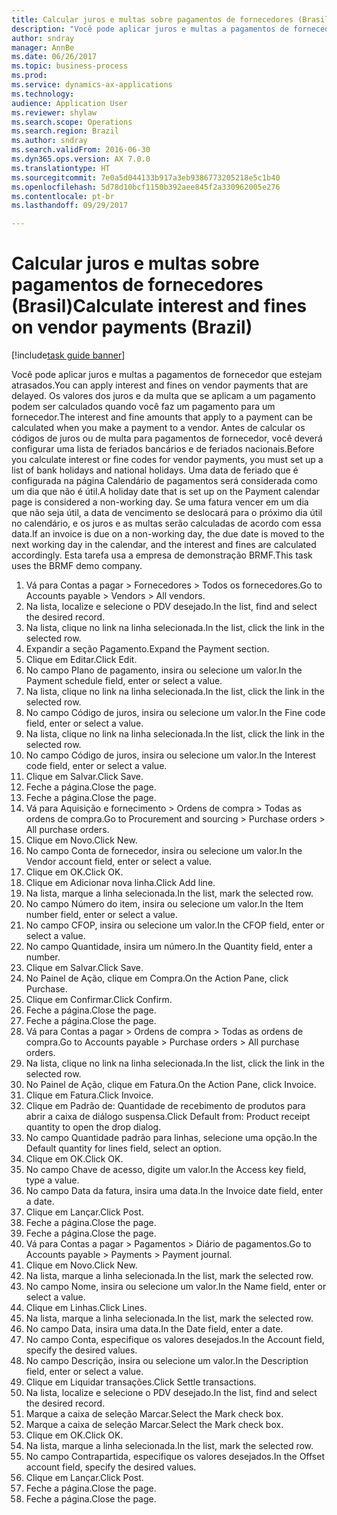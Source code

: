 ```yaml
--- 
title: Calcular juros e multas sobre pagamentos de fornecedores (Brasil)
description: "Você pode aplicar juros e multas a pagamentos de fornecedor que estejam atrasados."
author: sndray
manager: AnnBe
ms.date: 06/26/2017
ms.topic: business-process
ms.prod: 
ms.service: dynamics-ax-applications
ms.technology: 
audience: Application User
ms.reviewer: shylaw
ms.search.scope: Operations
ms.search.region: Brazil
ms.author: sndray
ms.search.validFrom: 2016-06-30
ms.dyn365.ops.version: AX 7.0.0
ms.translationtype: HT
ms.sourcegitcommit: 7e0a5d044133b917a3eb9386773205218e5c1b40
ms.openlocfilehash: 5d78d10bcf1150b392aee845f2a330962005e276
ms.contentlocale: pt-br
ms.lasthandoff: 09/29/2017

---
```

# <a name="calculate-interest-and-fines-on-vendor-payments-brazil"></a><span data-ttu-id="60f47-103">Calcular juros e multas sobre pagamentos de fornecedores (Brasil)</span><span class="sxs-lookup"><span data-stu-id="60f47-103">Calculate interest and fines on vendor payments (Brazil)</span></span>

[!include[task guide banner](../../includes/task-guide-banner.md)]

<span data-ttu-id="60f47-104">Você pode aplicar juros e multas a pagamentos de fornecedor que estejam atrasados.</span><span class="sxs-lookup"><span data-stu-id="60f47-104">You can apply interest and fines on vendor payments that are delayed.</span></span> <span data-ttu-id="60f47-105">Os valores dos juros e da multa que se aplicam a um pagamento podem ser calculados quando você faz um pagamento para um fornecedor.</span><span class="sxs-lookup"><span data-stu-id="60f47-105">The interest and fine amounts that apply to a payment can be calculated when you make a payment to a vendor.</span></span> <span data-ttu-id="60f47-106">Antes de calcular os códigos de juros ou de multa para pagamentos de fornecedor, você deverá configurar uma lista de feriados bancários e de feriados nacionais.</span><span class="sxs-lookup"><span data-stu-id="60f47-106">Before you calculate interest or fine codes for vendor payments, you must set up a list of bank holidays and national holidays.</span></span> <span data-ttu-id="60f47-107">Uma data de feriado que é configurada na página Calendário de pagamentos será considerada como um dia que não é útil.</span><span class="sxs-lookup"><span data-stu-id="60f47-107">A holiday date that is set up on the Payment calendar page is considered a non-working day.</span></span> <span data-ttu-id="60f47-108">Se uma fatura vencer em um dia que não seja útil, a data de vencimento se deslocará para o próximo dia útil no calendário, e os juros e as multas serão calculadas de acordo com essa data.</span><span class="sxs-lookup"><span data-stu-id="60f47-108">If an invoice is due on a non-working day, the due date is moved to the next working day in the calendar, and the interest and fines are calculated accordingly.</span></span> <span data-ttu-id="60f47-109">Esta tarefa usa a empresa de demonstração BRMF.</span><span class="sxs-lookup"><span data-stu-id="60f47-109">This task uses the BRMF demo company.</span></span>

1. <span data-ttu-id="60f47-110">Vá para Contas a pagar > Fornecedores > Todos os fornecedores.</span><span class="sxs-lookup"><span data-stu-id="60f47-110">Go to Accounts payable > Vendors > All vendors.</span></span>
2. <span data-ttu-id="60f47-111">Na lista, localize e selecione o PDV desejado.</span><span class="sxs-lookup"><span data-stu-id="60f47-111">In the list, find and select the desired record.</span></span>
3. <span data-ttu-id="60f47-112">Na lista, clique no link na linha selecionada.</span><span class="sxs-lookup"><span data-stu-id="60f47-112">In the list, click the link in the selected row.</span></span>
4. <span data-ttu-id="60f47-113">Expandir a seção Pagamento.</span><span class="sxs-lookup"><span data-stu-id="60f47-113">Expand the Payment section.</span></span>
5. <span data-ttu-id="60f47-114">Clique em Editar.</span><span class="sxs-lookup"><span data-stu-id="60f47-114">Click Edit.</span></span>
6. <span data-ttu-id="60f47-115">No campo Plano de pagamento, insira ou selecione um valor.</span><span class="sxs-lookup"><span data-stu-id="60f47-115">In the Payment schedule field, enter or select a value.</span></span>
7. <span data-ttu-id="60f47-116">Na lista, clique no link na linha selecionada.</span><span class="sxs-lookup"><span data-stu-id="60f47-116">In the list, click the link in the selected row.</span></span>
8. <span data-ttu-id="60f47-117">No campo Código de juros, insira ou selecione um valor.</span><span class="sxs-lookup"><span data-stu-id="60f47-117">In the Fine code field, enter or select a value.</span></span>
9. <span data-ttu-id="60f47-118">Na lista, clique no link na linha selecionada.</span><span class="sxs-lookup"><span data-stu-id="60f47-118">In the list, click the link in the selected row.</span></span>
10. <span data-ttu-id="60f47-119">No campo Código de juros, insira ou selecione um valor.</span><span class="sxs-lookup"><span data-stu-id="60f47-119">In the Interest code field, enter or select a value.</span></span>
11. <span data-ttu-id="60f47-120">Clique em Salvar.</span><span class="sxs-lookup"><span data-stu-id="60f47-120">Click Save.</span></span>
12. <span data-ttu-id="60f47-121">Feche a página.</span><span class="sxs-lookup"><span data-stu-id="60f47-121">Close the page.</span></span>
13. <span data-ttu-id="60f47-122">Feche a página.</span><span class="sxs-lookup"><span data-stu-id="60f47-122">Close the page.</span></span>
14. <span data-ttu-id="60f47-123">Vá para Aquisição e fornecimento > Ordens de compra > Todas as ordens de compra.</span><span class="sxs-lookup"><span data-stu-id="60f47-123">Go to Procurement and sourcing > Purchase orders > All purchase orders.</span></span>
15. <span data-ttu-id="60f47-124">Clique em Novo.</span><span class="sxs-lookup"><span data-stu-id="60f47-124">Click New.</span></span>
16. <span data-ttu-id="60f47-125">No campo Conta de fornecedor, insira ou selecione um valor.</span><span class="sxs-lookup"><span data-stu-id="60f47-125">In the Vendor account field, enter or select a value.</span></span>
17. <span data-ttu-id="60f47-126">Clique em OK.</span><span class="sxs-lookup"><span data-stu-id="60f47-126">Click OK.</span></span>
18. <span data-ttu-id="60f47-127">Clique em Adicionar nova linha.</span><span class="sxs-lookup"><span data-stu-id="60f47-127">Click Add line.</span></span>
19. <span data-ttu-id="60f47-128">Na lista, marque a linha selecionada.</span><span class="sxs-lookup"><span data-stu-id="60f47-128">In the list, mark the selected row.</span></span>
20. <span data-ttu-id="60f47-129">No campo Número do item, insira ou selecione um valor.</span><span class="sxs-lookup"><span data-stu-id="60f47-129">In the Item number field, enter or select a value.</span></span>
21. <span data-ttu-id="60f47-130">No campo CFOP, insira ou selecione um valor.</span><span class="sxs-lookup"><span data-stu-id="60f47-130">In the CFOP field, enter or select a value.</span></span>
22. <span data-ttu-id="60f47-131">No campo Quantidade, insira um número.</span><span class="sxs-lookup"><span data-stu-id="60f47-131">In the Quantity field, enter a number.</span></span>
23. <span data-ttu-id="60f47-132">Clique em Salvar.</span><span class="sxs-lookup"><span data-stu-id="60f47-132">Click Save.</span></span>
24. <span data-ttu-id="60f47-133">No Painel de Ação, clique em Compra.</span><span class="sxs-lookup"><span data-stu-id="60f47-133">On the Action Pane, click Purchase.</span></span>
25. <span data-ttu-id="60f47-134">Clique em Confirmar.</span><span class="sxs-lookup"><span data-stu-id="60f47-134">Click Confirm.</span></span>
26. <span data-ttu-id="60f47-135">Feche a página.</span><span class="sxs-lookup"><span data-stu-id="60f47-135">Close the page.</span></span>
27. <span data-ttu-id="60f47-136">Feche a página.</span><span class="sxs-lookup"><span data-stu-id="60f47-136">Close the page.</span></span>
28. <span data-ttu-id="60f47-137">Vá para Contas a pagar > Ordens de compra > Todas as ordens de compra.</span><span class="sxs-lookup"><span data-stu-id="60f47-137">Go to Accounts payable > Purchase orders > All purchase orders.</span></span>
29. <span data-ttu-id="60f47-138">Na lista, clique no link na linha selecionada.</span><span class="sxs-lookup"><span data-stu-id="60f47-138">In the list, click the link in the selected row.</span></span>
30. <span data-ttu-id="60f47-139">No Painel de Ação, clique em Fatura.</span><span class="sxs-lookup"><span data-stu-id="60f47-139">On the Action Pane, click Invoice.</span></span>
31. <span data-ttu-id="60f47-140">Clique em Fatura.</span><span class="sxs-lookup"><span data-stu-id="60f47-140">Click Invoice.</span></span>
32. <span data-ttu-id="60f47-141">Clique em Padrão de: Quantidade de recebimento de produtos para abrir a caixa de diálogo suspensa.</span><span class="sxs-lookup"><span data-stu-id="60f47-141">Click Default from: Product receipt quantity to open the drop dialog.</span></span>
33. <span data-ttu-id="60f47-142">No campo Quantidade padrão para linhas, selecione uma opção.</span><span class="sxs-lookup"><span data-stu-id="60f47-142">In the Default quantity for lines field, select an option.</span></span>
34. <span data-ttu-id="60f47-143">Clique em OK.</span><span class="sxs-lookup"><span data-stu-id="60f47-143">Click OK.</span></span>
35. <span data-ttu-id="60f47-144">No campo Chave de acesso, digite um valor.</span><span class="sxs-lookup"><span data-stu-id="60f47-144">In the Access key field, type a value.</span></span>
36. <span data-ttu-id="60f47-145">No campo Data da fatura, insira uma data.</span><span class="sxs-lookup"><span data-stu-id="60f47-145">In the Invoice date field, enter a date.</span></span>
37. <span data-ttu-id="60f47-146">Clique em Lançar.</span><span class="sxs-lookup"><span data-stu-id="60f47-146">Click Post.</span></span>
38. <span data-ttu-id="60f47-147">Feche a página.</span><span class="sxs-lookup"><span data-stu-id="60f47-147">Close the page.</span></span>
39. <span data-ttu-id="60f47-148">Feche a página.</span><span class="sxs-lookup"><span data-stu-id="60f47-148">Close the page.</span></span>
40. <span data-ttu-id="60f47-149">Vá para Contas a pagar > Pagamentos > Diário de pagamentos.</span><span class="sxs-lookup"><span data-stu-id="60f47-149">Go to Accounts payable > Payments > Payment journal.</span></span>
41. <span data-ttu-id="60f47-150">Clique em Novo.</span><span class="sxs-lookup"><span data-stu-id="60f47-150">Click New.</span></span>
42. <span data-ttu-id="60f47-151">Na lista, marque a linha selecionada.</span><span class="sxs-lookup"><span data-stu-id="60f47-151">In the list, mark the selected row.</span></span>
43. <span data-ttu-id="60f47-152">No campo Nome, insira ou selecione um valor.</span><span class="sxs-lookup"><span data-stu-id="60f47-152">In the Name field, enter or select a value.</span></span>
44. <span data-ttu-id="60f47-153">Clique em Linhas.</span><span class="sxs-lookup"><span data-stu-id="60f47-153">Click Lines.</span></span>
45. <span data-ttu-id="60f47-154">Na lista, marque a linha selecionada.</span><span class="sxs-lookup"><span data-stu-id="60f47-154">In the list, mark the selected row.</span></span>
46. <span data-ttu-id="60f47-155">No campo Data, insira uma data.</span><span class="sxs-lookup"><span data-stu-id="60f47-155">In the Date field, enter a date.</span></span>
47. <span data-ttu-id="60f47-156">No campo Conta, especifique os valores desejados.</span><span class="sxs-lookup"><span data-stu-id="60f47-156">In the Account field, specify the desired values.</span></span>
48. <span data-ttu-id="60f47-157">No campo Descrição, insira ou selecione um valor.</span><span class="sxs-lookup"><span data-stu-id="60f47-157">In the Description field, enter or select a value.</span></span>
49. <span data-ttu-id="60f47-158">Clique em Liquidar transações.</span><span class="sxs-lookup"><span data-stu-id="60f47-158">Click Settle transactions.</span></span>
50. <span data-ttu-id="60f47-159">Na lista, localize e selecione o PDV desejado.</span><span class="sxs-lookup"><span data-stu-id="60f47-159">In the list, find and select the desired record.</span></span>
51. <span data-ttu-id="60f47-160">Marque a caixa de seleção Marcar.</span><span class="sxs-lookup"><span data-stu-id="60f47-160">Select the Mark check box.</span></span>
52. <span data-ttu-id="60f47-161">Marque a caixa de seleção Marcar.</span><span class="sxs-lookup"><span data-stu-id="60f47-161">Select the Mark check box.</span></span>
53. <span data-ttu-id="60f47-162">Clique em OK.</span><span class="sxs-lookup"><span data-stu-id="60f47-162">Click OK.</span></span>
54. <span data-ttu-id="60f47-163">Na lista, marque a linha selecionada.</span><span class="sxs-lookup"><span data-stu-id="60f47-163">In the list, mark the selected row.</span></span>
55. <span data-ttu-id="60f47-164">No campo Contrapartida, especifique os valores desejados.</span><span class="sxs-lookup"><span data-stu-id="60f47-164">In the Offset account field, specify the desired values.</span></span>
56. <span data-ttu-id="60f47-165">Clique em Lançar.</span><span class="sxs-lookup"><span data-stu-id="60f47-165">Click Post.</span></span>
57. <span data-ttu-id="60f47-166">Feche a página.</span><span class="sxs-lookup"><span data-stu-id="60f47-166">Close the page.</span></span>
58. <span data-ttu-id="60f47-167">Feche a página.</span><span class="sxs-lookup"><span data-stu-id="60f47-167">Close the page.</span></span>



